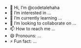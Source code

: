 - 👋 Hi, I’m @codetalehaha
- 👀 I’m interested in ...
- 🌱 I’m currently learning ...
- 💞️ I’m looking to collaborate on ...
- 📫 How to reach me ...
- 😄 Pronouns: ...
- ⚡ Fun fact: ...

<!---
codetalehaha/codetalehaha is a ✨ special ✨ repository because its `README.md` (this file) appears on your GitHub profile.
You can click the Preview link to take a look at your changes.
--->
